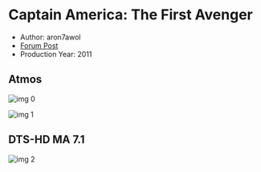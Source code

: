# Captain America: The First Avenger

* Author: aron7awol
* [Forum Post](https://www.avsforum.com/threads/bass-eq-for-filtered-movies.2995212/post-56777442)
* Production Year: 2011

## Atmos

![img 0](https://i.imgur.com/4BYGncC.jpg)

![img 1](https://i.imgur.com/ezEj2w2.jpg)

## DTS-HD MA 7.1

![img 2](https://i.imgur.com/abgIGwq.jpg)

